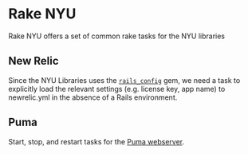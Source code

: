 # Rake NYU

Rake NYU offers a set of common rake tasks for the NYU libraries

## New Relic
Since the NYU Libraries uses the [`rails_config`](/railsjedi/rails_config) gem, 
we need a task to explicitly load the relevant settings (e.g. license key, app name) to newrelic.yml in the absence 
of a Rails environment.

## Puma
Start, stop, and restart tasks for the [Puma webserver](http://puma.io/).
